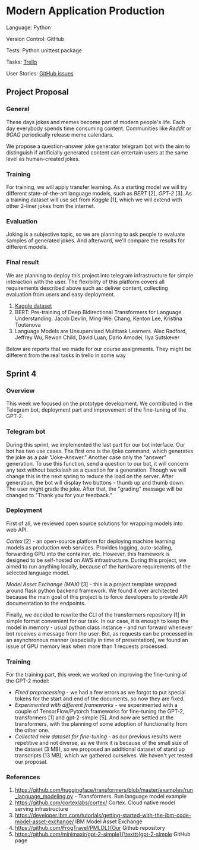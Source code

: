 # Modern Application Production

Language: Python

Version Control: GitHub 

Tests: Python unittest package 

Tasks: [Trello](https://https://trello.com/invite/b/6k7nigbp/8d26ddad39c33393cf6053e7ac0ac4ac/pmldl)

User Stories: [GitHub issues](https://github.com/FrogTravel/PMLDL/issues)

## Project Proposal 

### General

These days jokes and memes become part of modern people's life. Each day everybody spends time consuming content. Communities like *Reddit* or *9GAG* periodically release meme calendars.

We propose a question-answer joke generator telegram bot with the aim to distinguish if artificially generated content can entertain users at the same level as human-created jokes.

### Training
For training, we will apply transfer learning. As a starting model we will try different state-of-the-art language models, such as *BERT* [2], *GPT-2* [3]. As a training dataset will use set from *Kaggle* [1], which we will extend with other 2-liner jokes from the internet.

### Evaluation
Joking is a subjective topic, so we are planning to ask people to evaluate samples of generated jokes. And afterward, we'll compare the results for different models.

### Final result
We are planning to deploy this project into telegram infrastructure for simple interaction with the user. The flexibility of this platform covers all requirements described above such as: deliver content, collecting evaluation from users and easy deployment.

1) [ Kaggle dataset](https://www.kaggle.com/jiriroz/qa-jokes )
2) BERT: Pre-training of Deep Bidirectional Transformers for Language Understanding. 
Jacob Devlin, Ming-Wei Chang, Kenton Lee, Kristina Toutanova 
3) Language Models are Unsupervised Multitask Learners. Alec Radford, Jeffrey Wu, Rewon Child, David Luan, Dario Amodei, Ilya Sutskever

Below are reports that we made for our course assignments. They might be different from the real tasks in trello in some way
## Sprint 4
### Overview
This week we focused on the prototype development. We contributed in the Telegram bot, deployment part and improvement of the fine-tuning of the GPT-2.

### Telegram bot
During this sprint, we implemented the last part for our bot interface. Our bot has two use cases. The first one is the /joke command, which generates the joke as a pair "Joke-Answer." Another case only the "answer" generation. To use this function, send a question to our bot, it will concern any text without backslash as a question for a generation. Though we will change this in the next spring to reduce the load on the server.
After generation, the bot will display two buttons - thumb up and thumb down. The user might grade the joke. After that, the "grading" message will be changed to "Thank you for your feedback."

### Deployment
First of all, we reviewed open source solutions for wrapping models into web API.

*Cortex* [2] - an open-source platform for deploying machine learning models as production web services. Provides logging, auto-scaling, forwarding GPU into the container, etc. However, this framework is designed to be self-hosted on AWS infrastructure. During this project, we aimed to run anything locally, because of the hardware requirements of the selected language model. 

*Model Asset Exchange (MAX)* [3] - this is a project template wrapped around flask python backend framework. We found it over architected because the main goal of this project is to force developers to provide API documentation to the endpoints. 

Finally, we decided to rewrite the CLI of the transformers repository [1] in simple format convenient for our task. In our case, it is enough to keep the model in memory - usual python class instance - and run forward whenever bot receives a message from the user. But, as requests can be processed in an asynchronous manner (especially in time of presentation), we found an issue of GPU memory leak when more than 1 requests processed.

### Training
For the training part, this week we worked on improving the fine-tuning of the GPT-2 model:

- *Fixed preprocessing* - we had a few errors as we forgot to put special tokens for the start and end of the documents, so now they are fixed.
- *Experimented with different frameworks* - we experimented with a couple of TensorFlow/Pytorch frameworks for fine-tuning the GPT-2, transformers [1] and gpt-2-simple [5]. And now are settled at the transformers, with the planning of some adoption of functionality from the other one.
- *Collected new dataset for fine-tuning* - as our previous results were repetitive and not diverse, as we think it is because of the small size of the dataset (3 MB), so we proposed an additional dataset of stand up transcripts (13 MB), which we gathered ourselves. We haven't yet tested our proposal.

### References
1) https://github.com/huggingface/transformers/blob/master/examples/run_language_modeling.py - Transformers. Run language model example
2) https://github.com/cortexlabs/cortex/ Cortex. Cloud native model serving infrastructure
3) https://developer.ibm.com/tutorials/getting-started-with-the-ibm-code-model-asset-exchange/ IBM Model Asset Exchange
4) https://github.com/FrogTravel/PMLDL}{Our Github repository
5) https://github.com/minimaxir/gpt-2-simple}{\texttt{gpt-2-simple GitHub page

